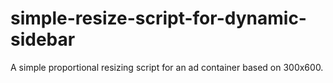 # simple-resize-script-for-dynamic-sidebar

A simple proportional resizing script for an ad container based on 300x600.
